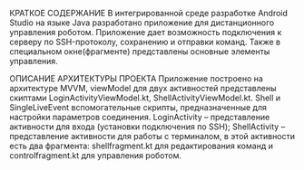КРАТКОЕ СОДЕРЖАНИЕ
В интегрированной среде разработке Android Studio на языке Java разработано
приложение для дистанционного управления роботом.
Приложение дает возможность подключения к серверу по SSH-протоколу,
сохранению и отправки команд. Также в специальном окне(фрагменте) представлены
основные элементы управления.

ОПИСАНИЕ АРХИТЕКТУРЫ ПРОЕКТА
Приложение построено на архитектуре MVVM, viewModel для двух
активностей представлены скиптами LoginActivityViewModel.kt,
ShellActivityViewModel.kt. Shell и SingleLiveEvent вспомогательные скрипты,
предназначенные для настройки параметров соединения. LoginActivity –
представление активности для входа (установки подключения по SSH);
ShellActivity – представление активности для работы с терминалом, в этой
активности есть два фрагмента: shellfragment.kt для редактирования команд и
controlfragment.kt для управления роботом. 

